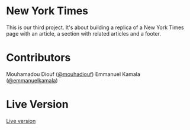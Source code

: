 # New York Times
This is our third project. It's about building a replica of a New York Times page with an article, a section with related articles and a footer.
# Contributors
Mouhamadou Diouf (<a href="https://github.com/MouhaDiouf">@mouhadiouf</a>)
Emmanuel Kamala (<a href="https://github.com/emmanuelkamala">@emmanuelkamala</a>)
# Live Version
<a href="https://raw.githack.com/MouhaDiouf/New_york_times/development/index.html" target="_blank">Live version</a> 